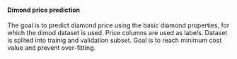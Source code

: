 #### Dimond price prediction
The goal is to predict diamond price using the basic diamond properties, for which the dimod dataset is used. Price columns are used as labels.
Dataset is splited into trainig and validation subset. Goal is to reach minimum cost value and prevent over-fitting.
